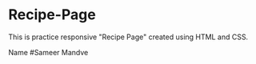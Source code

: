 # Recipe-Page
This is practice responsive "Recipe Page" created using HTML and CSS.

Name
#Sameer Mandve
